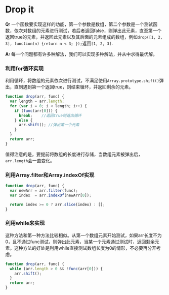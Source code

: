 <style>
body {
  padding: 20px 0;
}
</style>

# Drop it
<b>Q: </b>一个函数要实现这样的功能，第一个参数是数组，第二个参数是一个测试函数，依次对数组的元素进行测试，若后者返回false，则弹出此元素，直至第一个返回true的元素，并返回此元素以及其后面的元素组成的数组，例如`drop([1, 2, 3], function(n) {return n < 3; });`返回`[1, 2, 3]`.

<b>A: </b>每一个问题都有许多种解法，我们可以实现多种解法，并从中求得最优解。

### 利用for循环实现

利用循环，将数组的元素依次进行测试，不满足使用`Array.prototype.shift()`弹出，直到遇到第一个返回true，则结束循环，并返回剩余的元素。
``` javascript
function drop(arr, func) {
  var length = arr.length;
  for (var i = 0; i < length; i++) {
    if (func(arr[0])) {
      break;	//返回true则退出循环
    } else {
      arr.shift(); //弹出第一个元素
    }
  }
  return arr;
}
```
值得注意的是，要提前将数组的长度进行存储，当数组元素被弹出后，`arr.length`会一直变化。

### 利用Array.filter和Array.indexOf实现
``` javascript
function drop(arr, func) {
  var newArr = arr.filter(func);
  var index  = arr.indexOf(newArr[0]);

  return index >= 0 ? arr.slice(index) : [];
}
```
### 利用while来实现

这种方法和第一种方法比较相似。从第一个数组元素开始测试，如果arr长度不为0，且不通过func测试，则弹出此元素，当某一个元素通过测试时，返回剩余元素。这种方法的好处是利用while直接测试数组长度为0的情形，不必要再分开考虑。
``` javascript
function drop(arr, func) {
  while (arr.length > 0 && !func(arr[0])) {
    arr.shift();
  }
  return arr;
}
```
